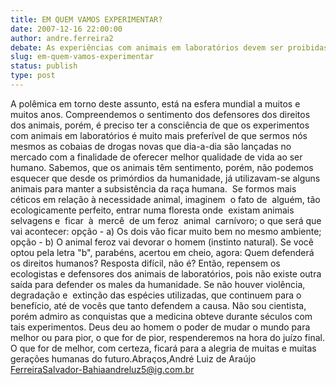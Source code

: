 ```yaml
---
title: EM QUEM VAMOS EXPERIMENTAR?
date: 2007-12-16 22:00:00
author: andre.ferreira2
debate: As experiências com animais em laboratórios devem ser proibidas?
slug: em-quem-vamos-experimentar
status: publish 
type: post
---
```


A polêmica em torno deste assunto, está na esfera mundial a muitos e muitos anos. Compreendemos o sentimento dos defensores dos direitos dos animais, porém, é preciso ter a consciência de que os experimentos com animais em laboratórios é muito mais preferível de que sermos nós mesmos as cobaias de drogas novas que dia-a-dia são lançadas no mercado com a finalidade de oferecer melhor qualidade de vida ao ser humano. Sabemos, que os animais têm sentimento, porém, não podemos esquecer que desde os primórdios da humanidade, já utilizavam-se alguns animais para manter a subsistência da raça humana.  Se formos mais céticos em relação à necessidade animal, imaginem  o fato de  alguém, tão ecologicamente perfeito, entrar numa floresta onde  existam animais  selvagens e  ficar  à  mercê  de um feroz  animal  carnívoro; o que será que vai acontecer: opção - a) Os dois vão ficar muito bem no mesmo ambiente; opção - b) O animal feroz vai devorar o homem (instinto natural). Se você optou pela letra "b", parabéns, acertou em cheio, agora: Quem defenderá os direitos humanos? Resposta difícil, não é? Então, repensem os ecologistas e defensores dos animais de laboratórios, pois não existe outra saída para defender os males da humanidade. Se não houver violência, degradação e  extinção das espécies utilizadas, que continuem para o benefício, até de vocês que tanto defendem a causa. Não sou cientista, porém admiro as conquistas que a medicina obteve durante séculos com tais experimentos. Deus deu ao homem o poder de mudar o mundo para melhor ou para pior, o que for de pior, respenderemos na hora do juízo final. O que for de melhor, com certeza, ficará para a alegria de muitas e muitas gerações humanas do futuro.Abraços,André Luiz de Araújo FerreiraSalvador-Bahiaandreluz5@ig.com.br
